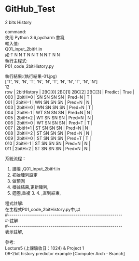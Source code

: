 # GitHub_Test


2 bits History

command:  
使用 Python 3.6,pycharm 書寫,  
輸入值:    
    Q01_input_2bitH.in  
    如:T N N T N N T N N T N N  
執行主程式:  
    P01_code_2bitHistory.py  
  
  
執行結果:(執行結果-01.jpg)  
['T', 'N', 'N', 'T', 'N', 'N', 'T', 'N', 'N', 'T', 'N', 'N']  
12  
row | 2bitHistory | 2BC[0] 2BC[1] 2BC[2] 2BC[3] | Predict |  True |  
000 | 2bitH=0     |   SN     SN     SN     SN   | Pred=N  |   T   |  
001 | 2bitH=1     |   WN     SN     SN     SN   | Pred=N  |   N   |  
003 | 2bitH=0     |   WN     SN     SN     SN   | Pred=N  |   T   |  
004 | 2bitH=1     |   WT     SN     SN     SN   | Pred=N  |   N   |  
005 | 2bitH=2     |   WT     SN     SN     SN   | Pred=N  |   N   |  
006 | 2bitH=0     |   WT     SN     SN     SN   | Pred=T  |   T   |  
007 | 2bitH=1     |   ST     SN     SN     SN   | Pred=N  |   N   |  
008 | 2bitH=2     |   ST     SN     SN     SN   | Pred=N  |   N   |  
009 | 2bitH=0     |   ST     SN     SN     SN   | Pred=T  |   T   |  
010 | 2bitH=1     |   ST     SN     SN     SN   | Pred=N  |   N   |  
011 | 2bitH=2     |   ST     SN     SN     SN   | Pred=N  |   N   |  
  
  
系統流程：  
1. 讀擋 ,Q01_input_2bitH.in  
2. 初始陣列設定  
3. 做預測  
4. 根據結果,更新陣列,  
5. 迴圈,重複 3. 4. ,直到結束,  
  
  
程式註解:  
在主程式P01_code_2bitHistory.py中,以  
#-----------------------------------------------------------  
#-註解  
#-----------------------------------------------------------  
表示註解,  
  
  
參考:  
Lecture5 (上課驗收日：1024) & Project 1    
09-2bit history predictor example [Computer Arch - Branch]    
  
  
